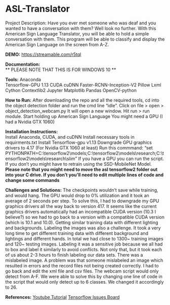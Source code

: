 # ASL-Translator
Project Description: Have you ever met someone who was deaf and you wanted to have a conversation with them? Well look no further. With this American Sign Language Translator, you will be able to hold a simple conversation with them. This program will be able to classify and display the  American Sign Language on the screen from A-Z. 

**DEMO:**
https://streamable.com/r5tql

**Documentation:**	
	** PLEASE NOTE THAT THIS IS FOR WINDOWS 10 ** 
	
**Tools:**
Anaconda\
Tensorflow-GPU 1.13
CUDA
cuDNN
Faster-RCNN-Inception-V2
Pillow
Lxml
Cython
Contextlib2
Jupyter
Matplotlib
Pandas
OpenCV-python

**How to Run:**
After downloading the repo and all the required tools, cd into the object detection folder and run the cmd line “idle”. 
Click on file > open > object_detection_webcam.py
It will open a new window. Hit run > run module.
Start holding up American Sign Language
You might need a GPU (I had a Nvidia GTX 1060)


**Installation Instructions:**	
Install Anaconda, CUDA, and cuDNN
Install necessary tools in requirments.txt
Install Tensorflow-gpu v1.13
Downgrade GPU graphics drivers to 4.17 (For Nvidia GTX 1060 at least)
Run this commmand: “set PYTHONPATH=C:\tensorflow2\models;C:\tensorflow2\models\research;C:\tensorflow2\models\research\slim”
If you have a GPU you can run the script. If you don’t you might have to retrain using the SSD-MobileNet Model.
**Please note that you might need to move the asl tensorflow2 folder out into your C drive. If you don’t you'll need to edit multiple lines of code and change some commands**

**Challenges and Solutions:**
The checkpoints wouldn’t save while training, and would hang. The GPU would drop to 0% utilization and it took an average of 2 seconds per step.
To solve this, I had to downgrade my GPU graphics drivers all the way back to version 417. It seems like the current graphics drivers automatically had an incompatible CUDA version (10.3 I believe?) so we had to go back to a version with a compatible CUDA version (which is 10.1 and 10.0).
Getting similar training data with different lighting and backgrounds. Labeling the images was also a challenge. 
It took a very long time to get different training data with different background and lightings and different hands. In total we had close to 1300~ training images and 120~ testing images. Labeling it was a sensitive job because we all had to box and label it similarly to avoid conflicts. Not only that, but it took each of us about 2-3 hours to finish labeling our data sets.
There was a mislabeled image.
A problem was that someone mislabeled an image which resulted in errors and the record files not being created correctly. I had to go back and edit the xml file and csv files.
The webcam script would only detect from A-F.
We were able to solve this by changing one line of code in the script that would only detect up to 6 classes. We changed it accordingly to 26.

**References:**
[Youtube Tutorial](https://github.com/EdjeElectronics/TensorFlow-Object-Detection-API-Tutorial-Train-Multiple-Objects-Windows-10)
[Tensorflow Issues Board](https://github.com/tensorflow/models/issues)

